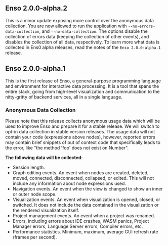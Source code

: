 ## Enso 2.0.0-alpha.2
This is a minor update exposing more control over the anonymous data collection. You are now allowed 
to run the application with `--no-errors-data-collection`, and `--no-data-collection`. The options 
disable the collection of errors data (keeping the collection of other events), and disables the 
collection of all data, respectively. To learn more what data is collected in Ens0 alpha releases, 
read the notes of the `Enso 2.0.0-alpha.1` release.



## Enso 2.0.0-alpha.1
This is the first release of Enso, a general-purpose programming language and environment for 
interactive data processing. It is a tool that spans the entire stack, going from high-level 
visualization and communication to the nitty-gritty of backend services, all in a single language.

### Anonymous Data Collection
Please note that this release collects anonymous usage data which will be used to improve Enso and 
prepare it for a stable release. We will switch to opt-in data collection in stable version 
releases. The usage data will not contain your code (expressions above nodes), however, reported 
errors may contain brief snippets of out of context code that specifically leads to the error, like 
"the method 'foo' does not exist on Number".

**The following data will be collected**:
- Session length.
- Graph editing events. An event when nodes are created, deleted, moved, connected, disconnected, 
  collapsed, or edited. This will not include any information about node expressions used.
- Navigation events. An event when the view is changed to show an inner or outer node scope.
- Visualization events. An event when visualization is opened, closed, or switched. It does not 
  include the data contained in the visualization or the rendered visualization itself.
- Project management events. An event when a project was renamed.
- Errors, including errors about IDE crashes, WASM panics, Project Manager errors, Language 
  Server errors, Compiler errors, etc.
- Performance statistics. Minimum, maximum, average GUI refresh rate (frames per second).
